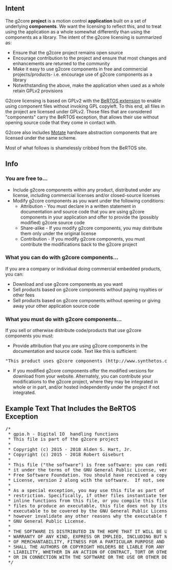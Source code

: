 ## Intent
The g2core **project** is a motion control **application** built on a set of underlying **components**. We want the licensing to reflect this, and to treat using the application as a whole somewhat differently than using the components as a library. The intent of the g2core licensing is summarized as:
* Ensure that the g2core project remains open source
* Encourage contribution to the project and ensure that most changes and enhancements are returned to the community
* Make it easy to use g2core components in free and commercial projects/products- i.e. encourage use of g2core components as a library
* Notwithstanding the above, make the application when used as a whole retain GPLv2 provisions

G2core licensing is based on GPLv2 with the [BeRTOS extension](http://www.bertos.org/discover/license) to enable using component files without invoking GPL copyleft. To this end, all files in the project are licensed under GPLv2. Those files that are considered "components" carry the BeRTOS exception, that allows their use without opening source code that they come in contact with.

G2core also includes [Motate](https://github.com/synthetos/Motate) hardware abstraction components that are licensed under the same scheme.

Most of what follows is shamelessly cribbed from the BeRTOS site.

## Info
### You are free to...
- Include g2core components within any product, distributed under any license, including commercial licenses and/or closed-source licenses
- Modify g2core components as you want under the following conditions:
  - Attribution - You must declare in a written statement in documentation and source code that you are using g2core components in your application and offer to provide the (possibly modified) g2core source code
  - Share-alike - If you modify g2core components, you may distribute them only under the original license
  - Contribution - If you modify g2core components, you must contribute the modifications back to the g2core project

### What you can do with g2core components...
If you are a company or individual doing commercial embedded products, you can:
- Download and use g2core components as you want
- Sell products based on g2core components without paying royalties or other fees
- Sell products based on g2core components without opening or giving away your other application source code

### What you must do with g2core components...
If you sell or otherwise distribute code/products that use g2core components you must:
* Provide attribution that you are using g2core components in the documentation and source code. Text like this is sufficient:
<pre>
"This product uses g2core components (http://www.synthetos.com), Copyright 2018"
</pre>
* If you modified g2core components offer the modified versions for download from your website. Alternately, you can contribute your modifications to the g2core project, where they may be integrated in whole or in part, and/or hosted independently under the project if not integrated.

## Example Text That Includes the BeRTOS Exception
<pre>
/*
 * gpio.h - Digital IO  handling functions
 * This file is part of the g2core project
 *
 * Copyright (c) 2015 - 2018 Alden S. Hart, Jr.
 * Copyright (c) 2015 - 2018 Robert Giseburt
 *
 * This file ("the software") is free software: you can redistribute it and/or modify
 * it under the terms of the GNU General Public License, version 2 as published by the
 * Free Software Foundation. You should have received a copy of the GNU General Public
 * License, version 2 along with the software.  If not, see http://www.gnu.org/licenses.
 *
 * As a special exception, you may use this file as part of a software library without
 * restriction. Specifically, if other files instantiate templates or use macros or
 * inline functions from this file, or you compile this file and link it with  other
 * files to produce an executable, this file does not by itself cause the resulting
 * executable to be covered by the GNU General Public License. This exception does not
 * however invalidate any other reasons why the executable file might be covered by the
 * GNU General Public License.
 *
 * THE SOFTWARE IS DISTRIBUTED IN THE HOPE THAT IT WILL BE USEFUL, BUT WITHOUT ANY
 * WARRANTY OF ANY KIND, EXPRESS OR IMPLIED, INCLUDING BUT NOT LIMITED TO THE WARRANTIES
 * OF MERCHANTABILITY, FITNESS FOR A PARTICULAR PURPOSE AND NONINFRINGEMENT. IN NO EVENT
 * SHALL THE AUTHORS OR COPYRIGHT HOLDERS BE LIABLE FOR ANY CLAIM, DAMAGES OR OTHER
 * LIABILITY, WHETHER IN AN ACTION OF CONTRACT, TORT OR OTHERWISE, ARISING FROM, OUT OF
 * OR IN CONNECTION WITH THE SOFTWARE OR THE USE OR OTHER DEALINGS IN THE SOFTWARE.
 */
</pre>
